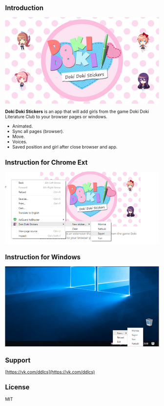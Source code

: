 ## Introduction
![Logo](https://raw.githubusercontent.com/ddlcs/ddlcs.github.io/master/logo.png)

**Doki Doki Stickers** is an app that will add girls from the game Doki Doki Literature Club to your browser pages or windows.

* Animated.
* Sync all pages (browser).
* Move.
* Voices.
* Saved position and girl after close browser and app.

## Instruction for Chrome Ext

![Screenshot](https://raw.githubusercontent.com/ddlcs/ddlcs.github.io/master/Screenshot_2.png)

## Instruction for Windows

![Screenshot](https://raw.githubusercontent.com/ddlcs/ddlcs.github.io/master/Screenshot_44.png)

## Support
[https://vk.com/ddlcs](https://vk.com/ddlcs)

## License
MIT
